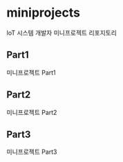 # miniprojects
IoT 시스템 개발자 미니프로젝트 리포지토리


## Part1
미니프로젝트 Part1

## Part2
미니프로젝트 Part2

## Part3
미니프로젝트 Part3
